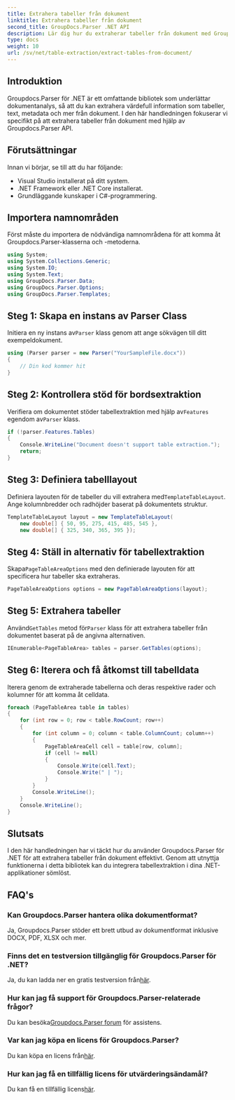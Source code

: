 ```yaml
---
title: Extrahera tabeller från dokument
linktitle: Extrahera tabeller från dokument
second_title: GroupDocs.Parser .NET API
description: Lär dig hur du extraherar tabeller från dokument med Groupdocs.Parser för .NET. Följ med för en detaljerad guide om hur du integrerar den här funktionen.
type: docs
weight: 10
url: /sv/net/table-extraction/extract-tables-from-document/
---
```

## Introduktion
Groupdocs.Parser för .NET är ett omfattande bibliotek som underlättar dokumentanalys, så att du kan extrahera värdefull information som tabeller, text, metadata och mer från dokument. I den här handledningen fokuserar vi specifikt på att extrahera tabeller från dokument med hjälp av Groupdocs.Parser API.
## Förutsättningar
Innan vi börjar, se till att du har följande:
- Visual Studio installerat på ditt system.
- .NET Framework eller .NET Core installerat.
- Grundläggande kunskaper i C#-programmering.

## Importera namnområden
Först måste du importera de nödvändiga namnområdena för att komma åt Groupdocs.Parser-klasserna och -metoderna.
```csharp
using System;
using System.Collections.Generic;
using System.IO;
using System.Text;
using GroupDocs.Parser.Data;
using GroupDocs.Parser.Options;
using GroupDocs.Parser.Templates;
```
## Steg 1: Skapa en instans av Parser Class
 Initiera en ny instans av`Parser` klass genom att ange sökvägen till ditt exempeldokument.
```csharp
using (Parser parser = new Parser("YourSampleFile.docx"))
{
    // Din kod kommer hit
}
```
## Steg 2: Kontrollera stöd för bordsextraktion
 Verifiera om dokumentet stöder tabellextraktion med hjälp av`Features` egendom av`Parser` klass.
```csharp
if (!parser.Features.Tables)
{
    Console.WriteLine("Document doesn't support table extraction.");
    return;
}
```
## Steg 3: Definiera tabelllayout
Definiera layouten för de tabeller du vill extrahera med`TemplateTableLayout`. Ange kolumnbredder och radhöjder baserat på dokumentets struktur.
```csharp
TemplateTableLayout layout = new TemplateTableLayout(
    new double[] { 50, 95, 275, 415, 485, 545 },
    new double[] { 325, 340, 365, 395 });
```
## Steg 4: Ställ in alternativ för tabellextraktion
 Skapa`PageTableAreaOptions` med den definierade layouten för att specificera hur tabeller ska extraheras.
```csharp
PageTableAreaOptions options = new PageTableAreaOptions(layout);
```
## Steg 5: Extrahera tabeller
 Använd`GetTables` metod för`Parser` klass för att extrahera tabeller från dokumentet baserat på de angivna alternativen.
```csharp
IEnumerable<PageTableArea> tables = parser.GetTables(options);
```
## Steg 6: Iterera och få åtkomst till tabelldata
Iterera genom de extraherade tabellerna och deras respektive rader och kolumner för att komma åt celldata.
```csharp
foreach (PageTableArea table in tables)
{
    for (int row = 0; row < table.RowCount; row++)
    {
        for (int column = 0; column < table.ColumnCount; column++)
        {
            PageTableAreaCell cell = table[row, column];
            if (cell != null)
            {
                Console.Write(cell.Text);
                Console.Write(" | ");
            }
        }
        Console.WriteLine();
    }
    Console.WriteLine();
}
```
## Slutsats
I den här handledningen har vi täckt hur du använder Groupdocs.Parser för .NET för att extrahera tabeller från dokument effektivt. Genom att utnyttja funktionerna i detta bibliotek kan du integrera tabellextraktion i dina .NET-applikationer sömlöst.

## FAQ's
### Kan Groupdocs.Parser hantera olika dokumentformat?
Ja, Groupdocs.Parser stöder ett brett utbud av dokumentformat inklusive DOCX, PDF, XLSX och mer.
### Finns det en testversion tillgänglig för Groupdocs.Parser för .NET?
 Ja, du kan ladda ner en gratis testversion från[här](https://releases.groupdocs.com/).
### Hur kan jag få support för Groupdocs.Parser-relaterade frågor?
 Du kan besöka[Groupdocs.Parser forum](https://forum.groupdocs.com/c/parser/17) för assistens.
### Var kan jag köpa en licens för Groupdocs.Parser?
 Du kan köpa en licens från[här](https://purchase.groupdocs.com/buy).
### Hur kan jag få en tillfällig licens för utvärderingsändamål?
 Du kan få en tillfällig licens[här](https://purchase.groupdocs.com/temporary-license/).